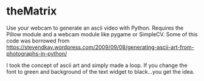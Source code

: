 # theMatrix
Use your webcam to generate an ascii video with Python. Requires the Pillow module and a webcam module like pygame or SimpleCV. Some of this code was borrowed from https://stevendkay.wordpress.com/2009/09/08/generating-ascii-art-from-photographs-in-python/

I took the concept of ascii art and simply made a loop. If you change the font to green and background of the text widget to black...you get the idea.
